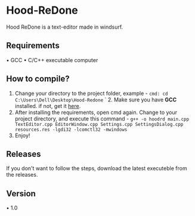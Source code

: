 # Hood-ReDone
Hood ReDone is a text-editor made in windsurf.

## Requirements

  • GCC
  • C/C++ executable computer

## How to compile?

  1. Change your directory to the project folder, example -
     `cmd: cd C:\Users\Dell\Desktop\Hood-Redone`
` 2. Make sure you have **GCC** installed. if not, get it [here](https://code.visualstudio.com/docs/cpp/config-mingw).
  3. After installing the requirements, open cmd again. Change to your project directory, and execute this command -
      `g++ -o hoodrd main.cpp TextEditor.cpp EditorWindow.cpp Settings.cpp SettingsDialog.cpp resources.res -lgdi32 -lcomctl32 -mwindows`
  4. Enjoy!

## Releases

If you don't want to follow the steps, download the latest executeble from the releases.

## Version

  • 1.0
